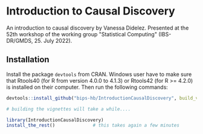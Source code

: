 # Introduction to Causal Discovery

An introduction to causal discovery by Vanessa Didelez. 
Presented at the 52th workshop of the working group "Statistical Computing" (IBS-DR/GMDS, 25. July 2022).

## Installation
Install the package `devtools` from CRAN. Windows user have to make sure that Rtools40 (for R from version 4.0.0 to 4.1.3) or Rtools42 (for R >= 4.2.0) is installed on their computer. Then run the following commands:

```R
devtools::install_github("bips-hb/IntroductionCausalDiscovery", build_vignettes = TRUE)

# building the vignettes will take a while....

library(IntroductionCausalDiscovery)
install_the_rest()              # this takes again a few minutes
```
